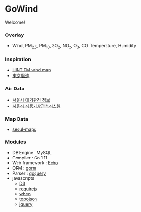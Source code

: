 # GoWind

Welcome!

### Overlay
 - Wind, PM<sub>2.5</sub>, PM<sub>10</sub>, SO<sub>2</sub>, NO<sub>2</sub>, O<sub>3</sub>, CO, Temperature, Humidity
### Inspiration
 - [HINT.FM wind map](http://hint.fm/wind/)
 - [東京風速](https://air.nullschool.net/)
 
### Air Data
 - [서울시 대기환경 정보](http://cleanair.seoul.go.kr/)
 - [서울시 자동기상관측시스템](http://aws.seoul.go.kr/)
    
  
### Map Data
 - [seoul-maps](https://github.com/southkorea/seoul-maps)
 
  
### Modules
 - DB Engine : MySQL
 - Compiler : Go 1.11
 - Web framework : [Echo](https://echo.labstack.com/)
 - ORM : [gorm](https://github.com/jinzhu/gorm)
 - Parser : [goquery](https://github.com/PuerkitoBio/goquery)
 - javascripts
    - [D3](https://d3js.org/)
    - [requirejs](https://requirejs.org/)
    - [when](https://github.com/cujojs/when)
    - [topojson](https://github.com/topojson/topojson)
    - [jquery](https://jquery.com/)
